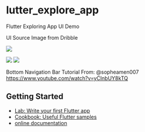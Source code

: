 # lutter_explore_app

Flutter Exploring App UI Demo

UI Source Image from Dribble 

<img src="https://i.ibb.co/Ypd2qjm/image-processing20220215-8118-1l2z4hd.png">


<img src="https://i.ibb.co/cyx3M6p/photo-2022-02-23-13-27-46.jpg" > <img src="https://i.ibb.co/gDmTQdT/photo-2022-02-23-13-27-42.jpg" >


Bottom Navigation Bar Tutorial From: @sopheamen007 https://www.youtube.com/watch?v=yCInbUY8kTQ


## Getting Started

- [Lab: Write your first Flutter app](https://flutter.dev/docs/get-started/codelab)
- [Cookbook: Useful Flutter samples](https://flutter.dev/docs/cookbook)
- [online documentation](https://flutter.dev/docs)
